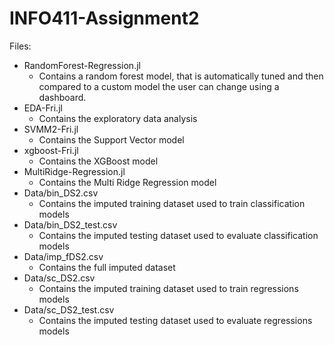 # INFO411-Assignment2

Files:
- RandomForest-Regression.jl
    - Contains a random forest model, that is automatically tuned and then compared to a custom model the user can change using a dashboard.
- EDA-Fri.jl
    - Contains the exploratory data analysis
- SVMM2-Fri.jl
    - Contains the Support Vector model
- xgboost-Fri.jl
    - Contains the XGBoost model
- MultiRidge-Regression.jl
    - Contains the Multi Ridge Regression model
- Data/bin_DS2.csv
    - Contains the imputed training dataset used to train classification models
- Data/bin_DS2_test.csv
    - Contains the imputed testing dataset used to evaluate classification models
- Data/imp_fDS2.csv
    - Contains the full imputed dataset
- Data/sc_DS2.csv
    - Contains the imputed training dataset used to train regressions models
- Data/sc_DS2_test.csv
    - Contains the imputed testing dataset used to evaluate regressions models
